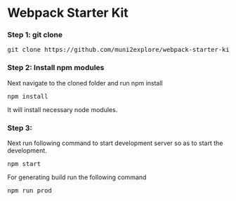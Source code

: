 # Webpack Starter Kit


### Step 1: git clone

<pre>
git clone https://github.com/muni2explore/webpack-starter-kit.git
</pre>

### Step 2: Install npm modules
Next navigate to the cloned folder and run npm install

<pre>
npm install
</pre>

It will install necessary node modules.

### Step 3:
Next run following command to start development server so as to start the development.
<pre>
npm start
</pre>

For generating build run the following command

<pre>
npm run prod
</pre>
